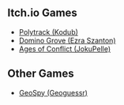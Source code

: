 Itch.io Games
-

- [Polytrack (Kodub)](https://github.com/Joe-The-Chicken/polytrack)
- [Domino Grove (Ezra Szanton)](https://github.com/Joe-The-Chicken/DominoGrove)
- [Ages of Conflict (JokuPelle)](https://github.com/meta-legend/ages-of-conflict-test-clone)

Other Games
-

- [GeoSpy (Geoguessr)](https://github.com/Joe-The-Chicken/GeoSpy)
